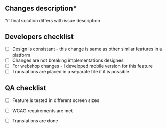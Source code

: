 ## Changes description*
*if final solution differs with issue description

## Developers checklist
- [ ] Design is consistant - this change is same as other similar features in a platform
- [ ] Changes are not breaking implementations designes
- [ ] For webshop changes - I developed mobile version for this feature
- [ ] Translations are placed in a separate file if it is possible

## QA checklist
- [ ] Feature is tested in different screen sizes
- [ ] WCAG requirements are met
- [ ] Translations are done



